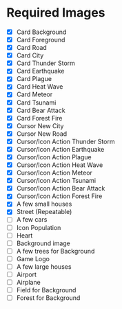 # Required Images

 - [x] Card Background
 - [x] Card Foreground
 - [x] Card Road
 - [x] Card City
 - [x] Card Thunder Storm
 - [x] Card Earthquake
 - [x] Card Plague
 - [x] Card Heat Wave
 - [x] Card Meteor
 - [x] Card Tsunami
 - [x] Card Bear Attack
 - [x] Card Forest Fire
 - [x] Cursor New City
 - [x] Cursor New Road
 - [x] Cursor/Icon Action Thunder Storm
 - [x] Cursor/Icon Action Earthquake
 - [x] Cursor/Icon Action Plague
 - [x] Cursor/Icon Action Heat Wave
 - [x] Cursor/Icon Action Meteor
 - [x] Cursor/Icon Action Tsunami
 - [x] Cursor/Icon Action Bear Attack
 - [x] Cursor/Icon Action Forest Fire
 - [x] A few small houses
 - [x] Street (Repeatable)
 - [ ] A few cars
 - [ ] Icon Population
 - [ ] Heart
 - [ ] Background image
 - [ ] A few trees for Background
 - [ ] Game Logo
 - [ ] A few large houses
 - [ ] Airport
 - [ ] Airplane
 - [ ] Field for Background
 - [ ] Forest for Background
